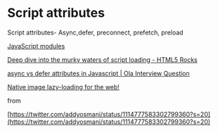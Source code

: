 # Script attributes

Script attributes- Async,defer, preconnect, prefetch, preload

[JavaScript modules](Script%20attributes%204d07eb84b34d4bd6b7a9720e0f963ccd/JavaScript%20modules%200b90f1ffc4c24e319dbc3740e5f664fc.md)

[Deep dive into the murky waters of script loading - HTML5 Rocks](https://www.html5rocks.com/en/tutorials/speed/script-loading/)

[async vs defer attributes in Javascript | Ola Interview Question](https://youtu.be/IrHmpdORLu8)

[Native image lazy-loading for the web!](https://addyosmani.com/blog/lazy-loading/)

from 

[https://twitter.com/addyosmani/status/1114777583302799360?s=20](https://twitter.com/addyosmani/status/1114777583302799360?s=20)
